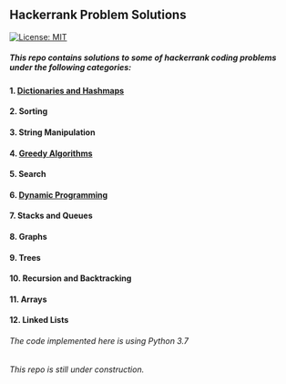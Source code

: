 ## Hackerrank Problem Solutions
[![License: MIT](https://img.shields.io/badge/License-MIT-yellow.svg)](https://opensource.org/licenses/MIT)

##### This repo contains solutions to some of hackerrank coding problems under the following categories:
#### 1. [Dictionaries and Hashmaps](./Dictionaries%20and%20Hashmaps)
#### 2. Sorting
#### 3. String Manipulation
#### 4. [Greedy Algorithms](./Greedy%20Algorithms)
#### 5. Search
#### 6. [Dynamic Programming](./Dynamic%20Programming) 
#### 7. Stacks and Queues
#### 8. Graphs
#### 9. Trees
#### 10. Recursion and Backtracking
#### 11. Arrays
#### 12. Linked Lists

###### The code implemented here is using Python 3.7 
###### This repo is still under construction.
